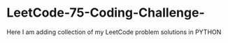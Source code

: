 # LeetCode-75-Coding-Challenge-
Here I am adding  collection of my LeetCode problem solutions in PYTHON
